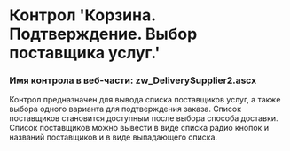 ﻿---
description: 2.4.9.1
---
# Контрол 'Корзина. Подтверждение. Выбор поставщика услуг.'
### Имя контрола в веб-части: zw_DeliverySupplier2.ascx
Контрол предназначен для вывода списка поставщиков услуг, а также выбора одного варианта для подтверждения заказа.
Список поставщиков становится доступным после выбора способа доставки.
Список поставщиков можно вывести в виде списка радио кнопок и названий поставщиков и в виде выпадающего списка.
